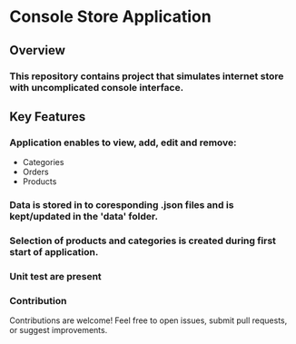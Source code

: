 # Console Store Application

## Overview
### This repository contains project that simulates internet store with uncomplicated console interface.

## Key Features
### Application enables to view, add, edit and remove:
   - Categories
   - Orders
   - Products
### Data is stored in to coresponding .json files and is kept/updated in the 'data' folder. 
### Selection of products and categories is created during first start of application.
### Unit test are present


### Contribution
Contributions are welcome! Feel free to open issues, submit pull requests, or suggest improvements.
